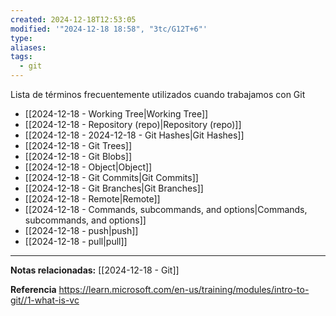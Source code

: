 ```yaml
---
created: 2024-12-18T12:53:05
modified: '"2024-12-18 18:58", "3tc/G12T+6"'
type: 
aliases: 
tags:
  - git
---
```

Lista de términos frecuentemente utilizados cuando trabajamos con Git
- [[2024-12-18 - Working Tree|Working Tree]]
- [[2024-12-18 - Repository (repo)|Repository (repo)]]
- [[2024-12-18 - 2024-12-18 - Git Hashes|Git Hashes]]
- [[2024-12-18 - Git Trees]]
- [[2024-12-18 - Git Blobs]]
- [[2024-12-18 - Object|Object]]
- [[2024-12-18 - Git Commits|Git Commits]]
- [[2024-12-18 - Git Branches|Git Branches]]
- [[2024-12-18 - Remote|Remote]]
- [[2024-12-18 - Commands, subcommands, and options|Commands, subcommands, and options]]
- [[2024-12-18 - push|push]]
- [[2024-12-18 - pull|pull]]


--- 
 **Notas relacionadas:**
 [[2024-12-18 - Git]]

**Referencia**
https://learn.microsoft.com/en-us/training/modules/intro-to-git//1-what-is-vc

